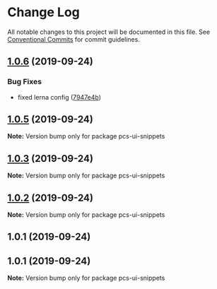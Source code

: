 # Change Log

All notable changes to this project will be documented in this file.
See [Conventional Commits](https://conventionalcommits.org) for commit guidelines.

## [1.0.6](https://github.com/mpvineesh/lerna/compare/pcs-ui-snippets@1.0.5...pcs-ui-snippets@1.0.6) (2019-09-24)


### Bug Fixes

* fixed lerna config ([7947e4b](https://github.com/mpvineesh/lerna/commit/7947e4b))





## [1.0.5](https://github.com/mpvineesh/lerna/compare/pcs-ui-snippets@1.0.4...pcs-ui-snippets@1.0.5) (2019-09-24)

**Note:** Version bump only for package pcs-ui-snippets





## [1.0.3](https://github.com/mpvineesh/lerna/compare/pcs-ui-snippets@1.0.2...pcs-ui-snippets@1.0.3) (2019-09-24)

**Note:** Version bump only for package pcs-ui-snippets





## [1.0.2](https://github.com/mpvineesh/lerna/compare/pcs-ui-snippets@1.0.1...pcs-ui-snippets@1.0.2) (2019-09-24)

**Note:** Version bump only for package pcs-ui-snippets





## 1.0.1 (2019-09-24)



## 1.0.1 (2019-09-24)

**Note:** Version bump only for package pcs-ui-snippets
